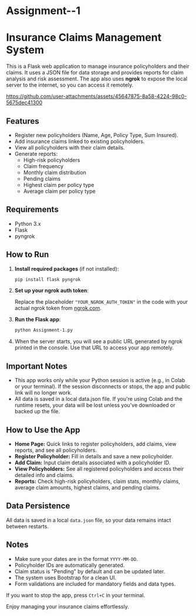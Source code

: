 # Assignment--1
# Insurance Claims Management System

This is a Flask web application to manage insurance policyholders and their claims. It uses a JSON file for data storage and provides reports for claim analysis and risk assessment. The app also uses **ngrok** to expose the local server to the internet, so you can access it remotely.

https://github.com/user-attachments/assets/45647875-8a58-4224-98c0-5675dec41300

## Features

- Register new policyholders (Name, Age, Policy Type, Sum Insured).
- Add insurance claims linked to existing policyholders.
- View all policyholders with their claim details.
- Generate reports:
  - High-risk policyholders
  - Claim frequency
  - Monthly claim distribution
  - Pending claims
  - Highest claim per policy type
  - Average claim per policy type


## Requirements

- Python 3.x
- Flask
- pyngrok

## How to Run

1. **Install required packages** (if not installed):

   ```bash
   pip install flask pyngrok
   ```

2. **Set up your ngrok auth token**:

   Replace the placeholder `"YOUR_NGROK_AUTH_TOKEN"` in the code with your actual ngrok token from [ngrok.com](https://ngrok.com/).

3. **Run the Flask app**:

   ```bash
   python Assignment-1.py
   ```

4. When the server starts, you will see a public URL generated by ngrok printed in the console. Use that URL to access your app remotely.

## Important Notes
* This app works only while your Python session is active (e.g., in Colab or your terminal). If the session disconnects or stops, the app and public link will no longer work.
* All data is saved in a local data.json file. If you're using Colab and the runtime resets, your data will be lost unless you've downloaded or backed up the file.

## How to Use the App

* **Home Page:** Quick links to register policyholders, add claims, view reports, and see all policyholders.
* **Register Policyholder:** Fill in details and save a new policyholder.
* **Add Claim:** Input claim details associated with a policyholder ID.
* **View Policyholders:** See all registered policyholders and access their detailed info and claims.
* **Reports:** Check high-risk policyholders, claim stats, monthly claims, average claim amounts, highest claims, and pending claims.



## Data Persistence

All data is saved in a local `data.json` file, so your data remains intact between restarts.



## Notes

* Make sure your dates are in the format `YYYY-MM-DD`.
* Policyholder IDs are automatically generated.
* Claim status is "Pending" by default and can be updated later.
* The system uses Bootstrap for a clean UI.
* Form validations are included for mandatory fields and data types.


If you want to stop the app, press `Ctrl+C` in your terminal.

Enjoy managing your insurance claims effortlessly.



